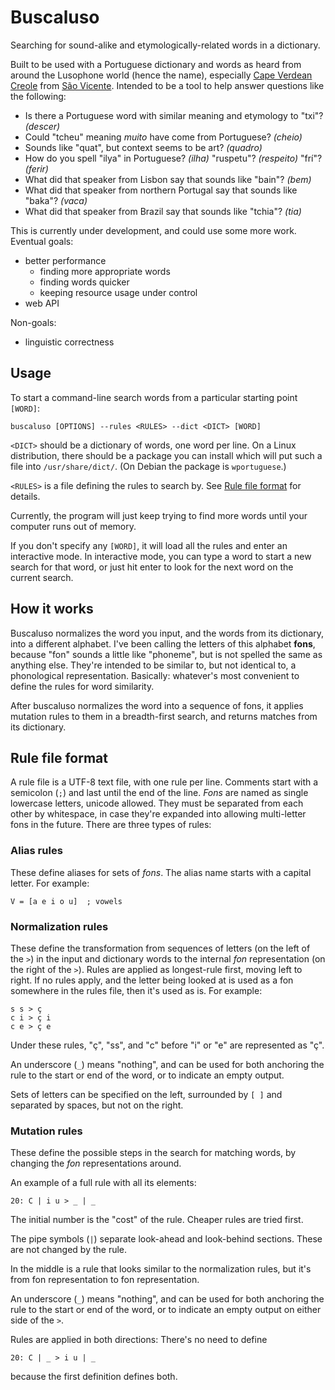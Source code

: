 # Buscaluso

Searching for sound-alike and etymologically-related words in a dictionary.

Built to be used with a Portuguese dictionary and words as heard from around the Lusophone world (hence the name), especially [Cape Verdean Creole](https://en.wikipedia.org/wiki/Cape_Verdean_Creole) from [São Vicente](https://en.wikipedia.org/wiki/S%C3%A3o_Vicente,_Cape_Verde). Intended to be a tool to help answer questions like the following:

- Is there a Portuguese word with similar meaning and etymology to "txi"? *(descer)*
- Could "tcheu" meaning *muito* have come from Portuguese? *(cheio)*
- Sounds like "quat", but context seems to be art? *(quadro)*
- How do you spell "ilya" in Portuguese? *(ilha)* "ruspetu"? *(respeito)* "frí"? *(ferir)*
- What did that speaker from Lisbon say that sounds like "bain"? *(bem)*
- What did that speaker from northern Portugal say that sounds like "baka"? *(vaca)*
- What did that speaker from Brazil say that sounds like "tchia"? *(tia)*

This is currently under development, and could use some more work. Eventual goals:
- better performance
  - finding more appropriate words
  - finding words quicker
  - keeping resource usage under control
- web API

Non-goals:
- linguistic correctness

## Usage

To start a command-line search words from a particular starting point `[WORD]`:

```
buscaluso [OPTIONS] --rules <RULES> --dict <DICT> [WORD]
```

`<DICT>` should be a dictionary of words, one word per line. On a Linux distribution, there should be a package you can install which will put such a file into `/usr/share/dict/`. (On Debian the package is `wportuguese`.)

`<RULES>` is a file defining the rules to search by. See [Rule file format](#rule-file-format) for details.

Currently, the program will just keep trying to find more words until your computer runs out of memory.

If you don't specify any `[WORD]`, it will load all the rules and enter an interactive mode.
In interactive mode, you can type a word to start a new search for that word,
or just hit enter to look for the next word on the current search.

## How it works

Buscaluso normalizes the word you input, and the words from its dictionary, into a different alphabet.
I've been calling the letters of this alphabet **fons**, because "fon" sounds a little like "phoneme", but is not spelled the same as anything else.
They're intended to be similar to, but not identical to, a phonological representation.
Basically: whatever's most convenient to define the rules for word similarity.

After buscaluso normalizes the word into a sequence of fons,
it applies mutation rules to them in a breadth-first search,
and returns matches from its dictionary.

## Rule file format

A rule file is a UTF-8 text file, with one rule per line.
Comments start with a semicolon (`;`) and last until the end of the line.
*Fons* are named as single lowercase letters, unicode allowed.
They must be separated from each other by whitespace, in case they're expanded into allowing multi-letter fons in the future.
There are three types of rules:

### Alias rules

These define aliases for sets of *fons*. The alias name starts with a capital letter. For example:

```
V = [a e i o u]  ; vowels
```

### Normalization rules

These define the transformation from sequences of letters (on the left of the `>`) in the input and dictionary words
to the internal *fon* representation (on the right of the `>`).
Rules are applied as longest-rule first, moving left to right.
If no rules apply, and the letter being looked at is used as a fon somewhere in the rules file, then it's used as is. For example:

```
s s > ç
c i > ç i
c e > ç e
```

Under these rules, "ç", "ss", and "c" before "i" or "e" are represented as "ç".

An underscore (`_`) means "nothing", and can be used for both anchoring the rule to the start or end of the word, or to indicate an empty output.

Sets of letters can be specified on the left, surrounded by `[ ]` and separated by spaces, but not on the right.

### Mutation rules

These define the possible steps in the search for matching words, by changing the *fon* representations around.

An example of a full rule with all its elements:

```
20: C | i u > _ | _
```

The initial number is the "cost" of the rule. Cheaper rules are tried first.

The pipe symbols (`|`) separate look-ahead and look-behind sections. These are not changed by the rule.

In the middle is a rule that looks similar to the normalization rules, but it's from fon representation to fon representation.

An underscore (`_`) means "nothing", and can be used for both anchoring the rule to the start or end of the word, or to indicate an empty output on either side of the `>`.

Rules are applied in both directions: There's no need to define

```
20: C | _ > i u | _
```

because the first definition defines both.